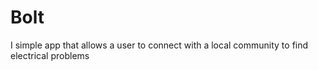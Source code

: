 # Bolt
I simple app that allows a user to connect with a local community to find electrical problems
